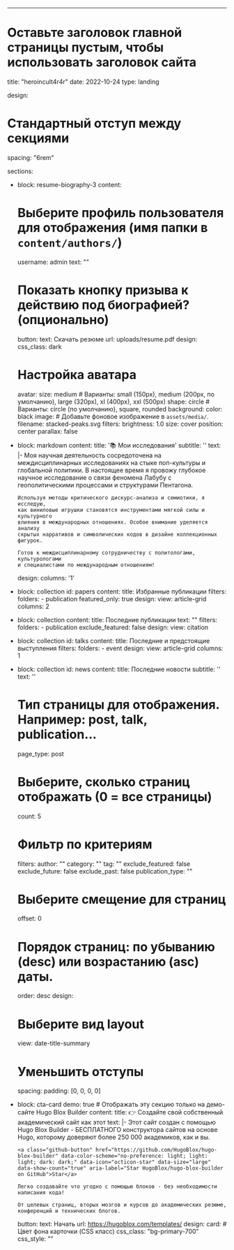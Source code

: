 ---
# Оставьте заголовок главной страницы пустым, чтобы использовать заголовок сайта
title: "heroincult4r4r"
date: 2022-10-24
type: landing

design:
  # Стандартный отступ между секциями
  spacing: "6rem"

sections:
  - block: resume-biography-3
    content:
      # Выберите профиль пользователя для отображения (имя папки в `content/authors/`)
      username: admin
      text: ""
      # Показать кнопку призыва к действию под биографией? (опционально)
      button:
        text: Скачать резюме
        url: uploads/resume.pdf
    design:
      css_class: dark
      # Настройка аватара
      avatar:
        size: medium  # Варианты: small (150px), medium (200px, по умолчанию), large (320px), xl (400px), xxl (500px)
        shape: circle # Варианты: circle (по умолчанию), square, rounded
      background:
        color: black
        image:
          # Добавьте фоновое изображение в `assets/media/`.
          filename: stacked-peaks.svg
          filters:
            brightness: 1.0
          size: cover
          position: center
          parallax: false
  - block: markdown
    content:
      title: '📚 Мои исследования'
      subtitle: ''
      text: |-
        Моя научная деятельность сосредоточена на междисциплинарных исследованиях 
        на стыке поп-культуры и глобальной политики. В настоящее время я провожу 
        глубокое научное исследование о связи феномена Лабубу с геополитическими 
        процессами и структурами Пентагона.

        Используя методы критического дискурс-анализа и семиотики, я исследую, 
        как виниловые игрушки становятся инструментами мягкой силы и культурного 
        влияния в международных отношениях. Особое внимание уделяется анализу 
        скрытых нарративов и символических кодов в дизайне коллекционных фигурок.

        Готов к междисциплинарному сотрудничеству с политологами, культурологами 
        и специалистами по международным отношениям!
    design:
      columns: '1'
  - block: collection
    id: papers
    content:
      title: Избранные публикации
      filters:
        folders:
          - publication
        featured_only: true
    design:
      view: article-grid
      columns: 2
  - block: collection
    content:
      title: Последние публикации
      text: ""
      filters:
        folders:
          - publication
        exclude_featured: false
    design:
      view: citation
  - block: collection
    id: talks
    content:
      title: Последние и предстоящие выступления
      filters:
        folders:
          - event
    design:
      view: article-grid
      columns: 1
  - block: collection
    id: news
    content:
      title: Последние новости
      subtitle: ''
      text: ''
      # Тип страницы для отображения. Например: post, talk, publication...
      page_type: post
      # Выберите, сколько страниц отображать (0 = все страницы)
      count: 5
      # Фильтр по критериям
      filters:
        author: ""
        category: ""
        tag: ""
        exclude_featured: false
        exclude_future: false
        exclude_past: false
        publication_type: ""
      # Выберите смещение для страниц
      offset: 0
      # Порядок страниц: по убыванию (desc) или возрастанию (asc) даты.
      order: desc
    design:
      # Выберите вид layout
      view: date-title-summary
      # Уменьшить отступы
      spacing:
        padding: [0, 0, 0, 0]
  - block: cta-card
    demo: true # Отображать эту секцию только на демо-сайте Hugo Blox Builder
    content:
      title: 👉 Создайте свой собственный академический сайт как этот
      text: |-
        Этот сайт создан с помощью Hugo Blox Builder - БЕСПЛАТНОГО конструктора сайтов на основе Hugo, которому доверяют более 250 000 академиков, как и вы.

        <a class="github-button" href="https://github.com/HugoBlox/hugo-blox-builder" data-color-scheme="no-preference: light; light: light; dark: dark;" data-icon="octicon-star" data-size="large" data-show-count="true" aria-label="Star HugoBlox/hugo-blox-builder on GitHub">Star</a>

        Легко создавайте что угодно с помощью блоков - без необходимости написания кода!
        
        От целевых страниц, вторых мозгов и курсов до академических резюме, конференций и технических блогов.
      button:
        text: Начать
        url: https://hugoblox.com/templates/
    design:
      card:
        # Цвет фона карточки (CSS класс)
        css_class: "bg-primary-700"
        css_style: ""
